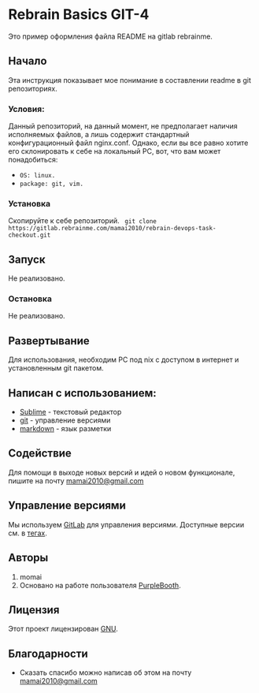 
# Rebrain Basics GIT-4
 Это пример оформления файла README на gitlab rebrainme.
 ## Начало
 Эта инструкция показывает мое понимание в составлении readme в git репозиториях.
 ### Условия:
Данный репозиторий, на данный момент, не предполагает наличия исполняемых файлов, а лишь содержит стандартный конфигурационный файл nginx.conf. Однако, если вы все равно хотите его склонировать к себе на локальный PC, вот, что вам может понадобиться:
 - `OS: linux.` 
 - `package: git, vim.`
 ### Установка
Скопируйте к себе репозиторий.
 `  git clone https://gitlab.rebrainme.com/mamai2010/rebrain-devops-task-checkout.git ` 
 ## Запуск
 Не реализовано.
 ### Остановка
 Не реализовано.
 ## Развертывание
Для использования, необходим PC под nix с доступом в интернет и установленным git пакетом.
 ## Написан с использованием:
 * [Sublime](https://www.sublimetext.com/) - текстовый редактор 
 * [git](https://git-scm.com/) - управление версиями 
 * [markdown](https://daringfireball.net/projects/markdown//) - язык разметки
 ## Содействие
 Для помощи в выходе новых версий и идей о новом функционале, пишите на почту mamai2010@gmail.com
  ## Управление версиями
 Мы используем [GitLab](https://about.gitlab.com/) для управления версиями. Доступные версии см. в [тегах](https://gitlab.rebrainme.com/mamai2010/rebrain-devops-task-checkout/tags).
 ## Авторы
 1. momai
 2. Основано на работе пользователя [PurpleBooth](https://gist.github.com/PurpleBooth/109311bb0361f32d87a2).
 ## Лицензия
 Этот проект лицензирован [GNU]( https://www.gnu.org/licenses/gpl-3.0.ru.html).
 ## Благодарности
 * Сказать спасибо можно написав об этом на почту mamai2010@gmail.com